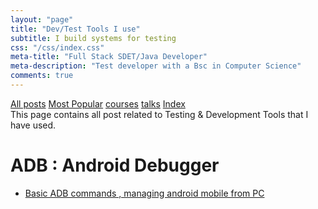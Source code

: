 ```yaml
---
layout: "page"
title: "Dev/Test Tools I use"
subtitle: I build systems for testing
css: "/css/index.css"
meta-title: "Full Stack SDET/Java Developer"
meta-description: "Test developer with a Bsc in Computer Science"
comments: true
---
```

<div class="list-filters">
    <a href="/" class="list-filter filter-selected">All posts</a>
    <a href="/popular" class="list-filter">Most Popular</a>
    <a href="/courses" class="list-filter">courses</a>
	<a href="/talks" class="list-filter">talks</a>
    <a href="/tags" class="list-filter">Index</a>
</div>
This page contains all post related to Testing & Development Tools that I have used. 

# ADB : Android Debugger
- [Basic ADB commands , managing android mobile from PC](http://shantonusarker.blogspot.com/2012/10/adb-commandsbasic-managing-android.html)